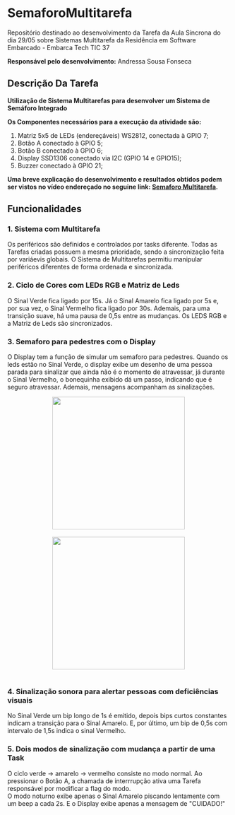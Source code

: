 # SemaforoMultitarefa
Repositório destinado ao desenvolvimento da Tarefa da Aula Síncrona do dia 29/05 sobre Sistemas Multitarefa da Residência em Software Embarcado - Embarca Tech TIC 37

__Responsável pelo desenvolvimento:__
Andressa Sousa Fonseca

## Descrição Da Tarefa 
__Utilização de Sistema Multitarefas para desenvolver um Sistema de Semáforo Integrado__  <br>

__Os Componentes necessários para a execução da atividade são:__
1) Matriz 5x5 de LEDs (endereçáveis) WS2812, conectada à GPIO 7;
2) Botão A conectado à GPIO 5;
3) Botão B conectado à GPIO 6;
4) Display SSD1306 conectado via I2C (GPIO 14 e GPIO15);
5) Buzzer conectado à GPIO 21;

__Uma breve explicação do desenvolvimento e resultados obtidos podem ser vistos no vídeo endereçado no seguine link: [Semaforo Multitarefa]().__

## Funcionalidades 

### 1. Sistema com Multitarefa
Os periféricos são definidos e controlados por tasks diferente. Todas as Tarefas criadas possuem a mesma prioridade, sendo a sincronização feita por variáevis globais. O Sistema de Multitarefas permitiu manipular periféricos diferentes de forma ordenada e sincronizada.
### 2. Ciclo de Cores com LEDs RGB e Matriz de Leds
O Sinal Verde fica ligado por 15s. Já o Sinal Amarelo fica ligado por 5s e, por sua vez, o Sinal Vermelho fica ligado por 30s. Ademais, para uma transição suave, há uma pausa de 0,5s entre as mudanças. Os LEDS RGB e a Matriz de Leds são sincronizados.
### 3. Semaforo para pedestres com o Display
O Display tem a função de simular um semaforo para pedestres. Quando os leds estão no Sinal Verde, o display exibe um desenho de uma pessoa parada para sinalizar que ainda não é o momento de atravessar, já durante o Sinal Vermelho, o bonequinha exibido dá um passo, indicando que é seguro atravessar. Ademais, mensagens acompanham as sinalizações.<br>
<div align="center">
  <img src="![Semaforo1](https://github.com/user-attachments/assets/b5be0e56-5c8e-42f8-9723-0ebb0312c2c5)
" width="300"/>
</div>
<br>
<div align="center">
  <img src="![Semaforo2](https://github.com/user-attachments/assets/6c903628-816e-49ab-9235-8dc6716d1483)" width="300"/>
</div>
<br>

### 4. Sinalização sonora para alertar pessoas com deficiências visuais
No Sinal Verde um bip longo de 1s é emitido, depois bips curtos constantes indicam a transição para o Sinal Amarelo. E, por último, um bip de 0,5s com intervalo de 1,5s indica o sinal Vermelho. 
### 5. Dois modos de sinalização com mudança a partir de uma Task
O ciclo verde -> amarelo -> vermelho consiste no modo normal. Ao pressionar o Botão A, a chamada de interrrupção ativa uma Tarefa responsável por modificar a flag do modo. <br>
O modo noturno exibe apenas o Sinal Amarelo piscando lentamente com um beep a cada 2s. E o Display exibe apenas a mensagem de "CUIDADO!"
